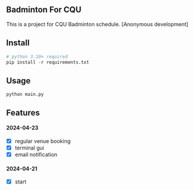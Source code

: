 ## Badminton For CQU

This is a project for CQU Badminton schedule. [Anonymous development]

## Install

```python
# python 3.10+ required
pip install -r requirements.txt
```
## Usage

```
python main.py
```
## Features

#### 2024-04-23
- [x] regular venue booking
- [x] terminal gui
- [x] email notification
#### 2024-04-21
- [x] start